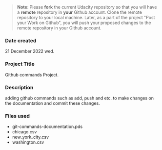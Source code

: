 >**Note**: Please **fork** the current Udacity repository so that you will have a **remote** repository in **your** Github account. Clone the remote repository to your local machine. Later, as a part of the project "Post your Work on Github", you will push your proposed changes to the remote repository in your Github account.

### Date created
21 December 2022 wed.

### Project Title
Github commands Project.

### Description
adding github commands such as add, push and etc. to make changes on the documentation and commit these changes.

### Files used
- git-commands-documentation.pds
- chicago.csv
- new_york_city.csv
- washington.csv


